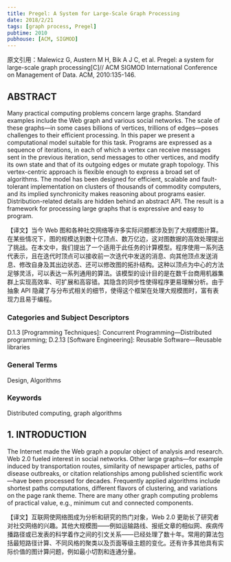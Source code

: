 ```yaml
---
title: Pregel: A System for Large-Scale Graph Processing
date: 2018/2/21
tags: [graph process, Pregel]
pubtime: 2010
pubhouse: [ACM, SIGMOD]
---
```


原文引用：Malewicz G, Austern M H, Bik A J C, et al. Pregel: a system for large-scale graph processing[C]// ACM SIGMOD International Conference on Management of Data. ACM, 2010:135-146.

<!--more-->

## ABSTRACT
Many practical computing problems concern large graphs. Standard examples include the Web graph and various social networks. The scale of these graphs—in some cases billions of vertices, trillions of edges—poses challenges to their efficient processing. In this paper we present a computational model suitable for this task. Programs are expressed as a sequence of iterations, in each of which a vertex can receive messages sent in the previous iteration, send messages to other vertices, and modify its own state and that of its outgoing edges or mutate graph topology. This vertex-centric approach is flexible enough to express a broad set of algorithms. The model has been designed for efficient, scalable and fault-tolerant implementation on clusters of thousands of commodity computers, and its implied synchronicity makes reasoning about programs easier. Distribution-related details are hidden behind an abstract API. The result is a framework for processing large graphs that is expressive and easy to program.

【译文】当今 Web 图和各种社交网络等许多实际问题都涉及到了大规模图计算。在某些情况下，图的规模达到数十亿顶点、数万亿边，这对图数据的高效处理提出了挑战。在本文中，我们提出了一个适用于此任务的计算模型。程序使用一系列迭代表示，且在迭代时顶点可以接收前一次迭代中发送的消息、向其他顶点发送消息、修改自身及其出边状态、还可以修改图的拓扑结构。这种以顶点为中心的方法足够灵活，可以表达一系列通用的算法。该模型的设计目的是在数千台商用机器集群上实现高效率、可扩展和高容错。其隐含的同步性使得程序更易理解分析。由于抽象 API 隐藏了与分布式相关的细节，使得这个框架在处理大规模图时，富有表现力且易于编程。

### Categories and Subject Descriptors
D.1.3 [Programming Techniques]: Concurrent Programming—Distributed programming; D.2.13 [Software Engineering]: Reusable Software—Reusable libraries

### General Terms
Design, Algorithms

### Keywords
Distributed computing, graph algorithms

## 1. INTRODUCTION
The Internet made the Web graph a popular object of analysis and research. Web 2.0 fueled interest in social networks. Other large graphs—for example induced by transportation routes, similarity of newspaper articles, paths of disease outbreaks, or citation relationships among published scientific work—have been processed for decades. Frequently applied algorithms include shortest paths computations, different flavors of clustering, and variations on the page rank theme. There are many other graph computing problems of practical value, e.g., minimum cut and connected components.

【译文】互联网使网络图成为分析和研究的热门对象，Web 2.0 更助长了研究者对社交网络的兴趣。其他大规模图——例如运输路线、报纸文章的相似网、疾病传播路径或已发表的科学着作之间的引文关系——已经处理了数十年。常用的算法包括最短路径计算、不同风格的聚类以及页面等级主题的变化。还有许多其他具有实际价值的图计算问题，例如最小切割和连通分量。

